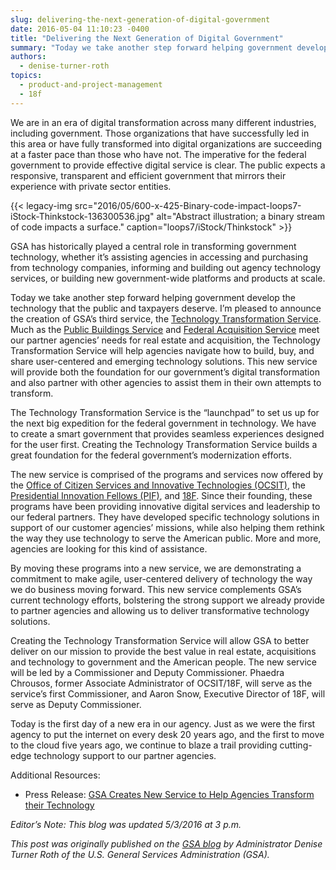 ```yaml
---
slug: delivering-the-next-generation-of-digital-government
date: 2016-05-04 11:10:23 -0400
title: "Delivering the Next Generation of Digital Government"
summary: "Today we take another step forward helping government develop the technology that the public and taxpayers deserve. I’m pleased to announce the creation of GSA’s third service, the Technology Transformation Service; the launchpad to set us up for the next big expedition for the federal government in technology."
authors:
  - denise-turner-roth
topics:
  - product-and-project-management
  - 18f
---
```


We are in an era of digital transformation across many different industries, including government. Those organizations that have successfully led in this area or have fully transformed into digital organizations are succeeding at a faster pace than those who have not. The imperative for the federal government to provide effective digital service is clear. The public expects a responsive, transparent and efficient government that mirrors their experience with private sector entities.

{{< legacy-img src="2016/05/600-x-425-Binary-code-impact-loops7-iStock-Thinkstock-136300536.jpg" alt="Abstract illustration; a binary stream of code impacts a surface." caption="loops7/iStock/Thinkstock" >}} 

GSA has historically played a central role in transforming government technology, whether it’s assisting agencies in accessing and purchasing from technology companies, informing and building out agency technology services, or building new government-wide platforms and products at scale.

Today we take another step forward helping government develop the technology that the public and taxpayers deserve. I’m pleased to announce the creation of GSA’s third service, the [Technology Transformation Service](https://www.gsa.gov/about-us/organization/federal-acquisition-service/technology-transformation-services). Much as the [Public Buildings Service](https://www.gsa.gov/about-us/organization/public-buildings-service) and [Federal Acquisition Service](https://www.gsa.gov/about-us/organization/federal-acquisition-service) meet our partner agencies’ needs for real estate and acquisition, the Technology Transformation Service will help agencies navigate how to build, buy, and share user-centered and emerging technology solutions. This new service will provide both the foundation for our government’s digital transformation and also partner with other agencies to assist them in their own attempts to transform.

The Technology Transformation Service is the “launchpad” to set us up for the next big expedition for the federal government in technology. We have to create a smart government that provides seamless experiences designed for the user first. Creating the Technology Transformation Service builds a great foundation for the federal government’s modernization efforts.

The new service is comprised of the programs and services now offered by the [Office of Citizen Services and Innovative Technologies (OCSIT)](https://www.gsa.gov/about-us/organization/federal-acquisition-service/technology-transformation-services/tts-solutions), the [Presidential Innovation Fellows (PIF)](https://www.gsa.gov/about-us/organization/federal-acquisition-service/technology-transformation-services/the-presidential-innovation-fellows), and [18F](https://www.gsa.gov/about-us/organization/federal-acquisition-service/technology-transformation-services/18f). Since their founding, these programs have been providing innovative digital services and leadership to our federal partners. They have developed specific technology solutions in support of our customer agencies’ missions, while also helping them rethink the way they use technology to serve the American public. More and more, agencies are looking for this kind of assistance.

By moving these programs into a new service, we are demonstrating a commitment to make agile, user-centered delivery of technology the way we do business moving forward. This new service complements GSA’s current technology efforts, bolstering the strong support we already provide to partner agencies and allowing us to deliver transformative technology solutions.

Creating the Technology Transformation Service will allow GSA to better deliver on our mission to provide the best value in real estate, acquisitions and technology to government and the American people. The new service will be led by a Commissioner and Deputy Commissioner. Phaedra Chrousos, former Associate Administrator of OCSIT/18F, will serve as the service’s first Commissioner, and Aaron Snow, Executive Director of 18F, will serve as Deputy Commissioner.

Today is the first day of a new era in our agency. Just as we were the first agency to put the internet on every desk 20 years ago, and the first to move to the cloud five years ago, we continue to blaze a trail providing cutting-edge technology support to our partner agencies.

Additional Resources:

  * Press Release: [GSA Creates New Service to Help Agencies Transform their Technology](https://www.gsa.gov/about-us/newsroom/news-releases/gsa-creates-new-service-to-help-agencies-transform-05032016)

_Editor’s Note: This blog was updated 5/3/2016 at 3 p.m._

_This post was originally published on the [GSA blog](https://www.gsa.gov/blog/2016/12/27/delivering-the-next-generation-of-digital-government) by Administrator Denise Turner Roth of the U.S. General Services Administration (GSA)._

